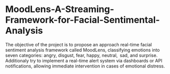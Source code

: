 # MoodLens-A-Streaming-Framework-for-Facial-Sentimental-Analysis
The objective of the project is to propose an approach real-time facial sentiment analysis framework called MoodLens, classifying emotions into seven categories: angry, disgust, fear, happy, neutral, sad, and surprise. Additionaly try to implement a real-time alert system via dashboards or API notifications, allowing immediate intervention in cases of emotional distress.

